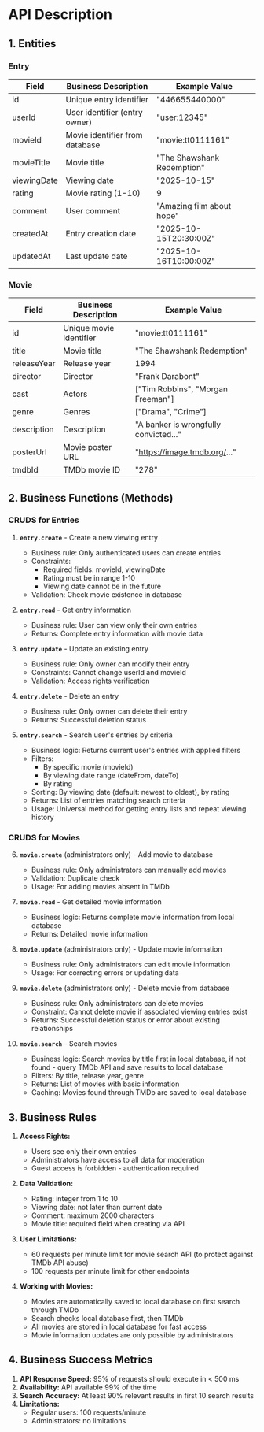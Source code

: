 # API Description

## 1. Entities

### Entry

| Field | Business Description | Example Value |
|-------|---------------------|---------------|
| id | Unique entry identifier | "446655440000" |
| userId | User identifier (entry owner) | "user:12345" |
| movieId | Movie identifier from database | "movie:tt0111161" |
| movieTitle | Movie title | "The Shawshank Redemption" |
| viewingDate | Viewing date | "2025-10-15" |
| rating | Movie rating (1-10) | 9 |
| comment | User comment | "Amazing film about hope" |
| createdAt | Entry creation date | "2025-10-15T20:30:00Z" |
| updatedAt | Last update date | "2025-10-16T10:00:00Z" |

### Movie

| Field       | Business Description    | Example Value                         |
|-------------|-------------------------|---------------------------------------|
| id          | Unique movie identifier | "movie:tt0111161"                     |
| title       | Movie title             | "The Shawshank Redemption"            |
| releaseYear | Release year            | 1994                                  |
| director    | Director                | "Frank Darabont"                      |
| cast        | Actors                  | ["Tim Robbins", "Morgan Freeman"]     |
| genre       | Genres                  | ["Drama", "Crime"]                    |
| description | Description             | "A banker is wrongfully convicted..." |
| posterUrl   | Movie poster URL        | "https://image.tmdb.org/..."          |
| tmdbId      | TMDb movie ID           | "278"                                 |

## 2. Business Functions (Methods)

### CRUDS for Entries

1. **`entry.create`** - Create a new viewing entry
    * Business rule: Only authenticated users can create entries
    * Constraints:
        * Required fields: movieId, viewingDate
        * Rating must be in range 1-10
        * Viewing date cannot be in the future
    * Validation: Check movie existence in database

2. **`entry.read`** - Get entry information
   * Business rule: User can view only their own entries
   * Returns: Complete entry information with movie data

3. **`entry.update`** - Update an existing entry
    * Business rule: Only owner can modify their entry
    * Constraints: Cannot change userId and movieId
    * Validation: Access rights verification

4. **`entry.delete`** - Delete an entry
    * Business rule: Only owner can delete their entry
    * Returns: Successful deletion status

5. **`entry.search`** - Search user's entries by criteria
   * Business logic: Returns current user's entries with applied filters
   * Filters:
      - By specific movie (movieId)
      - By viewing date range (dateFrom, dateTo)
      - By rating
   * Sorting: By viewing date (default: newest to oldest), by rating
   * Returns: List of entries matching search criteria
   * Usage: Universal method for getting entry lists and repeat viewing history

### CRUDS for Movies

6. **`movie.create`** (administrators only) - Add movie to database
   * Business rule: Only administrators can manually add movies
   * Validation: Duplicate check
   * Usage: For adding movies absent in TMDb

7. **`movie.read`** - Get detailed movie information
   * Business logic: Returns complete movie information from local database
   * Returns: Detailed movie information

8. **`movie.update`** (administrators only) - Update movie information
   * Business rule: Only administrators can edit movie information
   * Usage: For correcting errors or updating data

9. **`movie.delete`** (administrators only) - Delete movie from database
   * Business rule: Only administrators can delete movies
   * Constraint: Cannot delete movie if associated viewing entries exist
   * Returns: Successful deletion status or error about existing relationships

10. **`movie.search`** - Search movies
    * Business logic: Search movies by title first in local database, if not found - query TMDb API and save results to local database
    * Filters: By title, release year, genre
    * Returns: List of movies with basic information
    * Caching: Movies found through TMDb are saved to local database

## 3. Business Rules

1. **Access Rights:**
    * Users see only their own entries
    * Administrators have access to all data for moderation
    * Guest access is forbidden - authentication required

2. **Data Validation:**
    * Rating: integer from 1 to 10
    * Viewing date: not later than current date
    * Comment: maximum 2000 characters
    * Movie title: required field when creating via API

3. **User Limitations:**
    * 60 requests per minute limit for movie search API (to protect against TMDb API abuse)
    * 100 requests per minute limit for other endpoints

4. **Working with Movies:**
    * Movies are automatically saved to local database on first search through TMDb
    * Search checks local database first, then TMDb
    * All movies are stored in local database for fast access
    * Movie information updates are only possible by administrators

## 4. Business Success Metrics

1. **API Response Speed:** 95% of requests should execute in < 500 ms
2. **Availability:** API available 99% of the time
3. **Search Accuracy:** At least 90% relevant results in first 10 search results
4. **Limitations:**
    * Regular users: 100 requests/minute
    * Administrators: no limitations